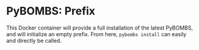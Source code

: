 # PyBOMBS: Prefix

This Docker container will provide a full installation of the latest PyBOMBS,
and will initialize an empty prefix. From here, `pybombs install` can easily
and directly be called.

